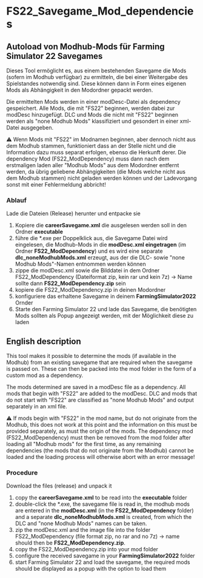 # FS22_Savegame_Mod_dependencies
## Autoload von Modhub-Mods für Farming Simulator 22 Savegames

Dieses Tool ermöglicht es, aus einem bestehenden Savegame die Mods (sofern im Modhub verfügbar) zu ermitteln, die bei einer Weitergabe des Spielstandes notwendig sind. Diese können dann in Form eines eigenen Mods als Abhängigkeit in den Modordner gepackt werden. 

Die ermittelten Mods werden in einer modDesc-Datei als dependency gespeichert. Alle Mods, die mit "FS22" beginnen, werden dabei zur modDesc hinzugefügt. DLC und Mods die nicht mit "FS22" beginnen werden als "none Modhub Mods" klassifiziert und gesondert in einer xml-Datei ausgegeben. 

:warning: Wenn Mods mit "FS22" im Modnamen beginnen, aber dennoch nicht aus dem Modhub stammen, funktioniert dass an der Stelle nicht und die Information dazu muss separat erfolgen, ebenso die Herkunft derer. Die dependency Mod (FS22_ModDependency) muss dann nach dem erstmaligen laden aller "Modhub Mods" aus dem Modordner entfernt werden, da übrig geliebene Abhängigkeiten (die Mods welche nicht aus dem Modhub stammen) nicht geladen werden können und der Ladevorgang sonst mit einer Fehlermeldung abbricht!

### Ablauf
Lade die Dateien (Release) herunter und entpacke sie
1. Kopiere die **careerSavegame.xml** die ausgelesen werden soll in den Ordner **executable**
2. führe die *.exe per Doppelklick aus, die Savegame Datei wird eingelesen, die Modhub-Mods in die **modDesc.xml eingetragen** (im Ordner **FS22_ModDependency**) und es wird eine separate **dlc_noneModhubMods.xml** erzeugt, aus der die DLC- sowie "none Modhub Mods"-Namen entnommen werden können
3. zippe die modDesc.xml sowie die Bilddatei in dem Ordner FS22_ModDependency (Dateiformat zip, kein rar und kein 7z) -> Name sollte dann **FS22_ModDependency.zip** sein
4. kopiere die FS22_ModDependency.zip in deinen Modordner
5. konfiguriere das erhaltene Savegame in deinem **FarmingSimulator2022** Ornder
6. Starte den Farming Simulator 22 und lade das Savegame, die benötigten Mods sollten als Popup angezeigt werden, mit der Möglichkeit diese zu laden


## English description

This tool makes it possible to determine the mods (if available in the Modhub) from an existing savegame that are required when the savegame is passed on. These can then be packed into the mod folder in the form of a custom mod as a dependency. 

The mods determined are saved in a modDesc file as a dependency. All mods that begin with "FS22" are added to the modDesc. DLC and mods that do not start with "FS22" are classified as "none Modhub Mods" and output separately in an xml file. 

:warning: If mods begin with "FS22" in the mod name, but do not originate from the Modhub, this does not work at this point and the information on this must be provided separately, as must the origin of the mods. The dependency mod (FS22_ModDependency) must then be removed from the mod folder after loading all "Modhub mods" for the first time, as any remaining dependencies (the mods that do not originate from the Modhub) cannot be loaded and the loading process will otherwise abort with an error message!

### Procedure
Download the files (release) and unpack it
1. copy the **careerSavegame.xml** to be read into the **executable** folder
2. double-click the *.exe, the savegame file is read in, the modhub mods are entered in the **modDesc.xml** (in the **FS22_ModDependency** folder) and a separate **dlc_noneModhubMods.xml** is created, from which the DLC and "none Modhub Mods" names can be taken.
3. zip the modDesc.xml and the image file into the folder FS22_ModDependency (file format zip, no rar and no 7z) -> name should then be **FS22_ModDependency.zip**.
4. copy the FS22_ModDependency.zip into your mod folder
5. configure the received savegame in your **FarmingSimulator2022** folder
6. start Farming Simulator 22 and load the savegame, the required mods should be displayed as a popup with the option to load them
